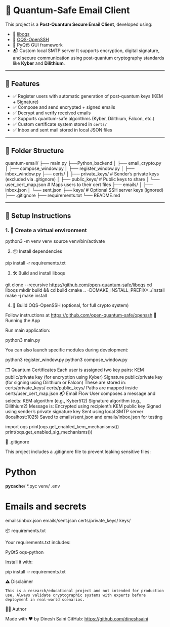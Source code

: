 # 💌 Quantum-Safe Email Client

This project is a **Post-Quantum Secure Email Client**, developed using:

- 💠 [liboqs](https://github.com/open-quantum-safe/liboqs)
- 🔐 [OQS-OpenSSH](https://github.com/open-quantum-safe/openssh)
- 🧪 PyQt5 GUI framework
- 📬 Custom local SMTP server
It supports encryption, digital signature, and secure communication using post-quantum cryptography standards like **Kyber** and **Dilithium**.
---
## 🚀 Features
- ✅ Register users with automatic generation of post-quantum keys (KEM + Signature)
- ✅ Compose and send encrypted + signed emails
- ✅ Decrypt and verify received emails
- ✅ Supports quantum-safe algorithms (Kyber, Dilithium, Falcon, etc.)
- ✅ Custom certificate system stored in `certs/`
- ✅ Inbox and sent mail stored in local JSON files

---

## 📁 Folder Structure

quantum-email/
├── main.py
├──Python_backend
│     ├── email_crypto.py
│     ├── compose_window.py
│     ├── register_window.py
│     ├── inbox_window.py
├── certs/
│ ├── private_keys/ # Sender’s private keys (excluded via .gitignore)
│ ├── public_keys/ # Public keys to share
│ └── user_cert_map.json # Maps users to their cert files
├── emails/
│ ├── inbox.json
│ └── sent.json
├── keys/ # Optional SSH server keys (ignored)
├── .gitignore
├── requirements.txt
└── README.md


---

## 🔧 Setup Instructions

### 1. 🐍 Create a virtual environment

python3 -m venv venv
source venv/bin/activate

2. 📦 Install dependencies

pip install -r requirements.txt

3. 🛠️ Build and install liboqs

git clone --recursive https://github.com/open-quantum-safe/liboqs
cd liboqs
mkdir build && cd build
cmake .. -DCMAKE_INSTALL_PREFIX=../install
make -j
make install

4. 🔐 Build OQS-OpenSSH (optional, for full crypto system)

Follow instructions at https://github.com/open-quantum-safe/openssh
🧪 Running the App

Run main application:

python3 main.py

You can also launch specific modules during development:

python3 register_window.py
python3 compose_window.py

🗂️ Quantum Certificates
    Each user is assigned two key pairs:
        KEM public/private key (for encryption using Kyber)
        Signature public/private key (for signing using Dilithium or Falcon)
    These are stored in:
        certs/private_keys/
        certs/public_keys/
        Paths are mapped inside certs/user_cert_map.json
📬 Email Flow
    User composes a message and selects:
        KEM algorithm (e.g., Kyber512)
        Signature algorithm (e.g., Dilithium2)
    Message is:
        Encrypted using recipient’s KEM public key
        Signed using sender’s private signature key
    Sent using local SMTP server (localhost:1025)
    Saved to emails/sent.json and emails/inbox.json for testing

import oqs
print(oqs.get_enabled_kem_mechanisms())
print(oqs.get_enabled_sig_mechanisms())

📂 .gitignore

This project includes a .gitignore file to prevent leaking sensitive files:

# Python
__pycache__/
*.pyc
venv/
.env

# Emails and secrets
emails/inbox.json
emails/sent.json
certs/private_keys/
keys/

📦 requirements.txt

Your requirements.txt includes:

PyQt5
oqs-python

Install it with:

pip install -r requirements.txt

⚠️ Disclaimer

    This is a research/educational project and not intended for production use. Always validate cryptographic systems with experts before deployment in real-world scenarios.

👨‍💻 Author

Made with ❤️ by Dinesh Saini
GitHub: https://github.com/dineshsaini


